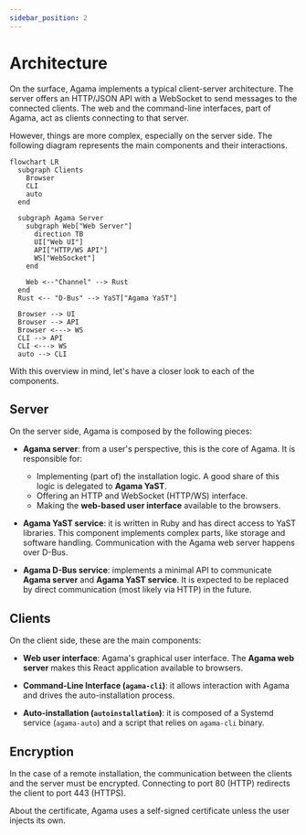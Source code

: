 ```yaml
---
sidebar_position: 2
---
```


# Architecture

On the surface, Agama implements a typical client-server architecture. The server offers an
HTTP/JSON API with a WebSocket to send messages to the connected clients. The web and the
command-line interfaces, part of Agama, act as clients connecting to that server.

However, things are more complex, especially on the server side. The following diagram represents
the main components and their interactions.

```mermaid
flowchart LR
  subgraph Clients
    Browser
    CLI
    auto
  end

  subgraph Agama Server
    subgraph Web["Web Server"]
      direction TB
      UI["Web UI"]
      API["HTTP/WS API"]
      WS["WebSocket"]
    end

    Web <--"Channel" --> Rust
  end
  Rust <-- "D-Bus" --> YaST["Agama YaST"]

  Browser --> UI
  Browser --> API
  Browser <---> WS
  CLI --> API
  CLI <---> WS
  auto --> CLI
```

With this overview in mind, let's have a closer look to each of the components.

## Server

On the server side, Agama is composed by the following pieces:

- **Agama server**: from a user's perspective, this is the core of Agama. It is responsible for:

  - Implementing (part of) the installation logic. A good share of this logic is delegated to
    **Agama YaST**.
  - Offering an HTTP and WebSocket (HTTP/WS) interface.
  - Making the **web-based user interface** available to the browsers.

- **Agama YaST service**: it is written in Ruby and has direct access to YaST libraries. This
  component implements complex parts, like storage and software handling. Communication with the
  Agama web server happens over D-Bus.

- **Agama D-Bus service**: implements a minimal API to communicate **Agama server** and **Agama YaST
  service**. It is expected to be replaced by direct communication (most likely via HTTP) in the
  future.

## Clients

On the client side, these are the main components:

- **Web user interface**: Agama's graphical user interface. The **Agama web
  server** makes this React application available to browsers.

- **Command-Line Interface (`agama-cli`)**: it allows interaction with Agama and drives the
  auto-installation process.

- **Auto-installation (`autoinstallation`)**: it is composed of a Systemd service (`agama-auto`) and
  a script that relies on `agama-cli` binary.

## Encryption

In the case of a remote installation, the communication between the clients and the server must be
encrypted. Connecting to port 80 (HTTP) redirects the client to port 443 (HTTPS).

About the certificate, Agama uses a self-signed certificate unless the user injects its own.
